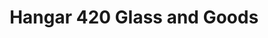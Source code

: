 ---
title: "Hangar 420 Glass and Goods"
url: /snohomish/hangar-420-glass-and-goods/
shop: cannabis
---